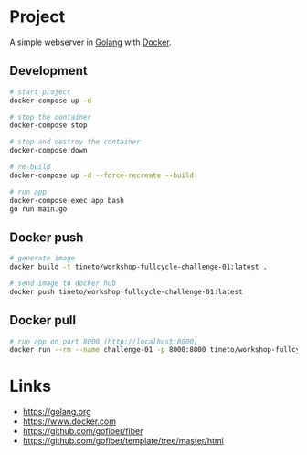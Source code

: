 # Project
A simple webserver in [Golang](https://golang.org) with [Docker](https://www.docker.com).

## Development

```bash
# start project
docker-compose up -d

# stop the container
docker-compose stop

# stop and destroy the container
docker-compose down

# re-build
docker-compose up -d --force-recreate --build

# run app
docker-compose exec app bash
go run main.go
```

## Docker push
```bash
# generate image
docker build -t tineto/workshop-fullcycle-challenge-01:latest .

# send image to docker hub
docker push tineto/workshop-fullcycle-challenge-01:latest
````

## Docker pull
````bash
# run app on port 8000 (http://localhost:8000)
docker run --rm --name challenge-01 -p 8000:8000 tineto/workshop-fullcycle-challenge-01
````

# Links
- https://golang.org
- https://www.docker.com
- https://github.com/gofiber/fiber
- https://github.com/gofiber/template/tree/master/html
